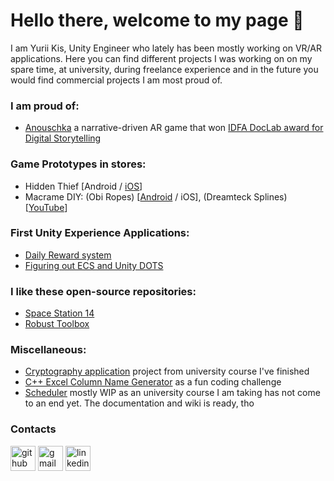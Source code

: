# Hello there, welcome to my page 👋
I am Yurii Kis, Unity Engineer who lately has been mostly working on VR/AR applications. Here you can find different projects I was working on on my spare time, at university, during freelance experience and in the future you would find commercial projects I am most proud of.

### I am proud of:
* [Anouschka](https://adoato.itch.io/anouschka) a narrative-driven AR game that won [IDFA DocLab award for Digital Storytelling](https://festival.idfa.nl/en/news/idfa-award-for-best-film-naar-1489-en-canutos-transformation/)

### Game Prototypes in stores:
* Hidden Thief [Android / [iOS](https://apps.apple.com/ua/app/hidden-thief/id1591001397)]
* Macrame DIY: (Obi Ropes) [[Android](https://play.google.com/store/apps/details?id=com.vasylevych.macrame) / iOS], (Dreamteck Splines) [[YouTube](https://youtube.com/shorts/9g6yPJ8aPjA)]

### First Unity Experience Applications:
* [Daily Reward system](https://github.com/YuriyKiss/Daily-Reward)
* [Figuring out ECS and Unity DOTS](https://github.com/YuriyKiss/DOTS-Practice)

### I like these open-source repositories:
* [Space Station 14](https://github.com/space-wizards/space-station-14)
* [Robust Toolbox](https://github.com/space-wizards/RobustToolbox)

### Miscellaneous:
* [Cryptography application](https://github.com/YuriyKiss/Cryptography) project from university course I've finished
* [C++ Excel Column Name Generator](https://github.com/YuriyKiss/ExcelStyleColumnName) as a fun coding challenge
* [Scheduler](https://github.com/YuriyKiss/LNUScheduler) mostly WIP as an university course I am taking has not come to an end yet. The documentation and wiki is ready, tho

### Contacts
[<img src='https://github.com/YuriyKiss/YuriyKiss/assets/59531932/2e611dce-b09a-4bc4-aa11-58a1381e7263' alt='github' height='40'>](https://github.com/YuriyKiss)  [<img src='https://github.com/YuriyKiss/YuriyKiss/assets/59531932/a330d4a8-5213-4b59-9b10-ee51b0223197' alt='gmail' height='40'>](mailto:yyuriykiss@gmail.com)  [<img src='https://github.com/YuriyKiss/YuriyKiss/assets/59531932/c1288c01-6b78-40db-89b5-9b54fb03f06c' alt='linkedin' height='40'>](https://www.linkedin.com/in/yyuriykiss/)
